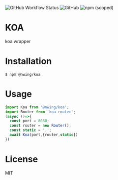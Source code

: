 ![GitHub Workflow Status](https://img.shields.io/github/workflow/status/NimbleWing/koa/CI?style=plastic)
![GitHub](https://img.shields.io/github/license/NimbleWing/koa?style=plastic)
![npm (scoped)](https://img.shields.io/npm/v/@nwing/koa)
# KOA
koa wrapper

# Installation

```shell
$ npm @nwing/koa
```

# Usage
```javascript
import Koa from '@nwing/koa';
import Router from 'koa-router';
(async ()=>{
  const port = 8080;
  const router = new Router();
  const static = '.';
  await Koa(port,{router,static})
})
```
# License

MIT

